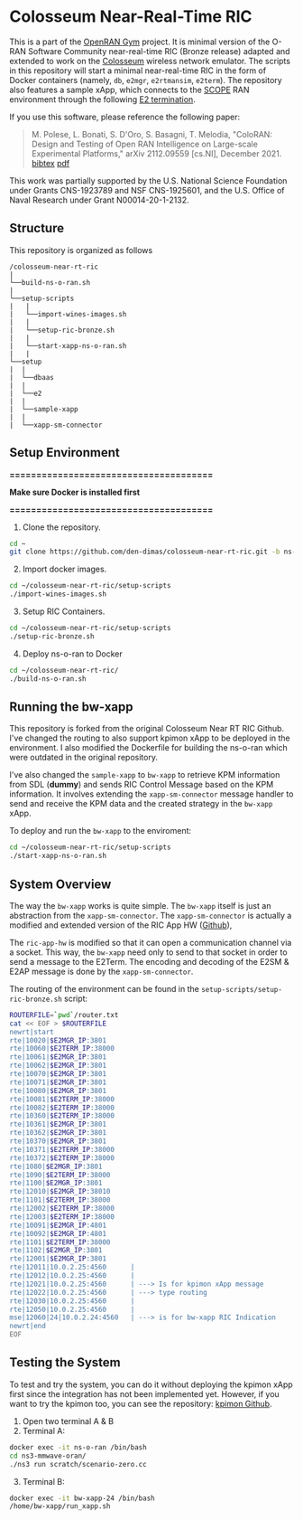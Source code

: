 # Colosseum Near-Real-Time RIC

This is a part of the [OpenRAN Gym](https://openrangym.com) project. It is minimal version of the O-RAN Software Community near-real-time RIC (Bronze release) adapted and extended to work on the [Colosseum](https://www.colosseum.net/) wireless network emulator.
The scripts in this repository will start a minimal near-real-time RIC in the form of Docker containers (namely, `db`, `e2mgr`, `e2rtmansim`, `e2term`).
The repository also features a sample xApp, which connects to the [SCOPE](https://github.com/wineslab/colosseum-scope) RAN environment through the following [E2 termination](https://github.com/wineslab/colosseum-scope-e2).

If you use this software, please reference the following paper: 

> M. Polese, L. Bonati, S. D'Oro, S. Basagni, T. Melodia, "ColoRAN: Design and Testing of Open RAN Intelligence on Large-scale Experimental Platforms," arXiv 2112.09559 [cs.NI], December 2021. [bibtex](https://ece.northeastern.edu/wineslab/wines_bibtex/polese2021coloran.txt) [pdf](https://arxiv.org/pdf/2112.09559.pdf)

This work was partially supported by the U.S. National Science Foundation under Grants CNS-1923789 and NSF CNS-1925601, and the U.S. Office of Naval Research under Grant N00014-20-1-2132.

## Structure

This repository is organized as follows

```
/colosseum-near-rt-ric 
|
└──build-ns-o-ran.sh
|
└──setup-scripts
|   |
|   └──import-wines-images.sh
|   |
|   └──setup-ric-bronze.sh
|   |
|   └──start-xapp-ns-o-ran.sh
|   |
└──setup
|  |
|  └──dbaas
|  |
|  └──e2
|  |
|  └──sample-xapp
|  |
|  └──xapp-sm-connector
```

## Setup Environment

**======================================**

**Make sure Docker is installed first**

**======================================**

1. Clone the repository.
```bash
cd ~
git clone https://github.com/den-dimas/colosseum-near-rt-ric.git -b ns-o-ran colosseum-near-rt-ric
```

2. Import docker images.
```bash
cd ~/colosseum-near-rt-ric/setup-scripts
./import-wines-images.sh
```

3. Setup RIC Containers.
```bash
cd ~/colosseum-near-rt-ric/setup-scripts
./setup-ric-bronze.sh
```

4. Deploy ns-o-ran to Docker
```bash
cd ~/colosseum-near-rt-ric/
./build-ns-o-ran.sh
```

## Running the bw-xapp

This repository is forked from the original Colosseum Near RT RIC Github. I've changed the routing to also support kpimon xApp to be deployed in the environment. I also modified the Dockerfile for building the ns-o-ran which were outdated in the original repository.

I've also changed the `sample-xapp` to `bw-xapp` to retrieve KPM information from SDL (**dummy**) and sends RIC Control Message based on the KPM information. It involves extending the `xapp-sm-connector` message handler to send and receive the KPM data and the created strategy in the `bw-xapp` xApp.

To deploy and run the `bw-xapp` to the enviroment:
```bash
cd ~/colosseum-near-rt-ric/setup-scripts
./start-xapp-ns-o-ran.sh
```

## System Overview

The way the `bw-xapp` works is quite simple. The `bw-xapp` itself is just an abstraction from the `xapp-sm-connector`. The `xapp-sm-connector` is actually a modified and extended version of the RIC App HW ([Github](https://github.com/o-ran-sc/ric-app-hw.git)),

The `ric-app-hw` is modified so that it can open a communication channel via a socket. This way, the `bw-xapp` need only to send to that socket in order to send a message to the E2Term. The encoding and decoding of the E2SM & E2AP message is done by the `xapp-sm-connector`.

The routing of the environment can be found in the `setup-scripts/setup-ric-bronze.sh` script:
```sh
ROUTERFILE=`pwd`/router.txt
cat << EOF > $ROUTERFILE
newrt|start
rte|10020|$E2MGR_IP:3801
rte|10060|$E2TERM_IP:38000
rte|10061|$E2MGR_IP:3801
rte|10062|$E2MGR_IP:3801
rte|10070|$E2MGR_IP:3801
rte|10071|$E2MGR_IP:3801
rte|10080|$E2MGR_IP:3801
rte|10081|$E2TERM_IP:38000
rte|10082|$E2TERM_IP:38000
rte|10360|$E2TERM_IP:38000
rte|10361|$E2MGR_IP:3801
rte|10362|$E2MGR_IP:3801
rte|10370|$E2MGR_IP:3801
rte|10371|$E2TERM_IP:38000
rte|10372|$E2TERM_IP:38000
rte|1080|$E2MGR_IP:3801
rte|1090|$E2TERM_IP:38000
rte|1100|$E2MGR_IP:3801
rte|12010|$E2MGR_IP:38010
rte|1101|$E2TERM_IP:38000
rte|12002|$E2TERM_IP:38000
rte|12003|$E2TERM_IP:38000
rte|10091|$E2MGR_IP:4801
rte|10092|$E2MGR_IP:4801
rte|1101|$E2TERM_IP:38000
rte|1102|$E2MGR_IP:3801
rte|12001|$E2MGR_IP:3801
rte|12011|10.0.2.25:4560      |
rte|12012|10.0.2.25:4560      |
rte|12021|10.0.2.25:4560      | ---> Is for kpimon xApp message
rte|12022|10.0.2.25:4560      | ---> type routing
rte|12030|10.0.2.25:4560      |
rte|12050|10.0.2.25:4560      |
mse|12060|24|10.0.2.24:4560   | ---> is for bw-xapp RIC Indication
newrt|end
EOF
```

## Testing the System

To test and try the system, you can do it without deploying the kpimon xApp first since the integration has not been implemented yet. However, if you want to try the kpimon too, you can see the repository: [kpimon Github](https://github.com/den-dimas/ric-app-kpimon.git).

1. Open two terminal A & B
2. Terminal A:
```bash
docker exec -it ns-o-ran /bin/bash
cd ns3-mmwave-oran/
./ns3 run scratch/scenario-zero.cc
```
3. Terminal B:
```bash
docker exec -it bw-xapp-24 /bin/bash
/home/bw-xapp/run_xapp.sh
```
